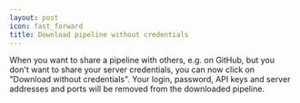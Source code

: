 ```yaml
---
layout: post
icon: fast_forward
title: Download pipeline without credentials
---
```


When you want to share a pipeline with others, e.g. on GitHub, but you don't want to share your server credentials, you can now click on "Download without credentials".
Your login, password, API keys and server addresses and ports will be removed from the downloaded pipeline.
